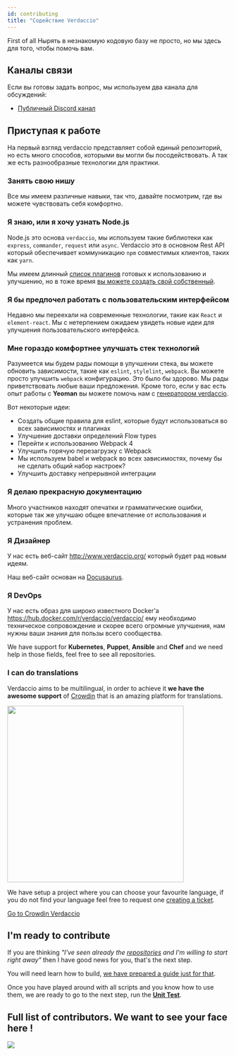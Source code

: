 ```yaml
---
id: contributing
title: "Содействие Verdaccio"
---
```

First of all Нырять в незнакомую кодовую базу не просто, но мы здесь для того, чтобы помочь вам.

## Каналы связи

Если вы готовы задать вопрос, мы используем два канала для обсуждений:

* [Публичный Discord канал](http://chat.verdaccio.org/)

## Приступая к работе

На первый взгляд verdaccio представляет собой единый репозиторий, но есть много способов, которыми вы могли бы посодействовать. А так же есть разнообразные технологии для практики.

### Занять свою нишу

Все мы имеем различные навыки, так что, давайте посмотрим, где вы можете чувствовать себя комфортно.

### Я знаю, или я хочу узнать Node.js

Node.js это основа `verdaccio`, мы используем такие библиотеки как `express`, `commander`, `request` или `async`. Verdaccio это в основном Rest API который обеспечивает коммуникацию `npm` совместимых клиентов, таких как `yarn`.

Мы имеем длинный [список плагинов](plugins.md) готовых к использованию и улучшению, но в тоже время [вы можете создать свой собственный](dev-plugins.md).

### Я бы предпочел работать с пользовательским интерфейсом

Недавно мы переехали на современные технологии, такие как `React` и `element-react`. Мы с нетерпением ожидаем увидеть новые идеи для улучшения пользовательского интерфейса.

### Мне гораздо комфортнее улучшать стек технологий

Разумеется мы будем рады помощи в улучшении стека, вы можете обновить зависимости, такие как `eslint`, `stylelint`, `webpack`. Вы можете просто улучшить `webpack` конфигурацию. Это было бы здорово. Мы рады приветствовать любые ваши предложения. Кроме того, если у вас есть опыт работы с **Yeoman** вы можете помочь нам с [генератором verdaccio](https://github.com/verdaccio/generator-verdaccio-plugin).

Вот некоторые идеи:

* Создать общие правила для eslint, которые будут использоваться во всех зависимостях и плагинах
* Улучшение доставки определений Flow types
* Перейти к использованию Webpack 4
* Улучшить горячую перезагрузку с Webpack
* Мы используем babel и webpack во всех зависимостях, почему бы не сделать общий набор настроек?
* Улучшить доставку непрерывной интеграции

### Я делаю прекрасную документацию

Много участников находят опечатки и грамматические ошибки, которые так же улучшаю общее впечатление от использования и устранения проблем.

### Я Дизайнер

У нас есть веб-сайт <http://www.verdaccio.org/> который будет рад новым идеям.

Наш веб-сайт основан на [Docusaurus](https://docusaurus.io/).

### Я DevOps

У нас есть образ для широко известного Docker'а <https://hub.docker.com/r/verdaccio/verdaccio/> ему необходимо техническое сопровождение и скорее всего огромные улучшения, нам нужны ваши знания для пользы всего сообщества.

We have support for **Kubernetes**, **Puppet**, **Ansible** and **Chef** and we need help in those fields, feel free to see all repositories.

### I can do translations

Verdaccio aims to be multilingual, in order to achieve it **we have the awesome support** of [Crowdin](https://crowdin.com) that is an amazing platform for translations.

<img src="https://d3n8a8pro7vhmx.cloudfront.net/uridu/pages/144/attachments/original/1485948891/Crowdin.png" width="400px" />

We have setup a project where you can choose your favourite language, if you do not find your language feel free to request one [creating a ticket](https://github.com/verdaccio/verdaccio/issues/new).

[Go to Crowdin Verdaccio](https://crowdin.com/project/verdaccio)

## I'm ready to contribute

If you are thinking *"I've seen already the [repositories](repositories.md) and I'm willing to start right away"* then I have good news for you, that's the next step.

You will need learn how to build, [we have prepared a guide just for that](build.md).

Once you have played around with all scripts and you know how to use them, we are ready to go to the next step, run the [**Unit Test**](test.md).

## Full list of contributors. We want to see your face here !

<a href="graphs/contributors"><img src="https://opencollective.com/verdaccio/contributors.svg?width=890&button=false" /></a>
